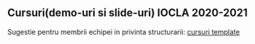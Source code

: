 ## Cursuri(demo-uri si slide-uri) IOCLA 2020-2021
Sugestie pentru membrii echipei in privinta structurarii:
[cursuri template](https://github.com/albisorua/iocla-public/tree/master/curs)